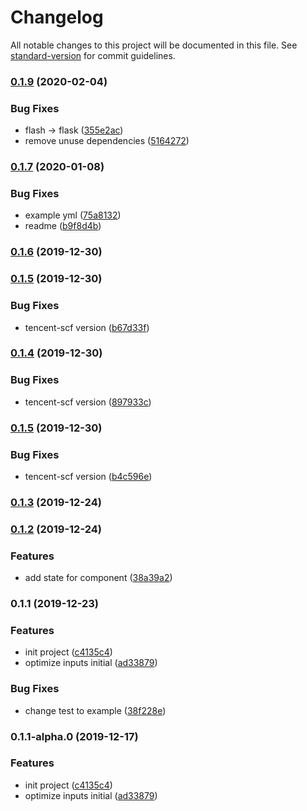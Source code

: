 # Changelog

All notable changes to this project will be documented in this file. See [standard-version](https://github.com/conventional-changelog/standard-version) for commit guidelines.

### [0.1.9](https://github.com/serverless-components/tencent-flask/compare/v0.1.7...v0.1.9) (2020-02-04)


### Bug Fixes

* flash -> flask ([355e2ac](https://github.com/serverless-components/tencent-flask/commit/355e2ac7b164b6f0bd2d5277e327c48c7791b095))
* remove unuse dependencies ([5164272](https://github.com/serverless-components/tencent-flask/commit/51642722207908b77bf0243a7fac9f934925123a))

### [0.1.7](https://github.com/serverless-components/tencent-flask/compare/v0.1.6...v0.1.7) (2020-01-08)


### Bug Fixes

* example yml ([75a8132](https://github.com/serverless-components/tencent-flask/commit/75a8132c5c5ef601772506b7e23d94c7e0ed766e))
* readme ([b9f8d4b](https://github.com/serverless-components/tencent-flask/commit/b9f8d4b22eda166d445fa477866bc9ddbaf4bc47))

### [0.1.6](https://github.com/serverless-components/tencent-flask/compare/v0.1.5...v0.1.6) (2019-12-30)

### [0.1.5](https://github.com/serverless-components/tencent-flask/compare/v0.1.3...v0.1.5) (2019-12-30)


### Bug Fixes

* tencent-scf version ([b67d33f](https://github.com/serverless-components/tencent-flask/commit/b67d33ff573237acb1dcc58a7f70e20da5d40725))

### [0.1.4](https://github.com/serverless-components/tencent-flask/compare/v0.1.3...v0.1.4) (2019-12-30)


### Bug Fixes

* tencent-scf version ([897933c](https://github.com/serverless-components/tencent-flask/commit/897933c17f076c48525120a5023926fd47408826))

### [0.1.5](https://github.com/serverless-components/tencent-flask/compare/v0.1.3...v0.1.5) (2019-12-30)


### Bug Fixes

* tencent-scf version ([b4c596e](https://github.com/serverless-components/tencent-flask/commit/b4c596e26f1ca74c69e250ba57db5a7046817c6b))

### [0.1.3](https://github.com/serverless-components/tencent-flask/compare/v0.1.2...v0.1.3) (2019-12-24)

### [0.1.2](https://github.com/serverless-components/tencent-flask/compare/v0.1.1...v0.1.2) (2019-12-24)

### Features

- add state for component ([38a39a2](https://github.com/serverless-components/tencent-flask/commit/38a39a29e044a196971ca276579d63d0d1565eaa))

### 0.1.1 (2019-12-23)

### Features

- init project ([c4135c4](https://github.com/serverless-components/tencent-flask/commit/c4135c41512d68203eca2aedd63b4be5f8960e84))
- optimize inputs initial ([ad33879](https://github.com/serverless-components/tencent-flask/commit/ad33879fb81f15815789f70980857143d7427389))

### Bug Fixes

- change test to example ([38f228e](https://github.com/serverless-components/tencent-flask/commit/38f228e7578c30f0e609955204944c0118a811c2))

### 0.1.1-alpha.0 (2019-12-17)

### Features

- init project ([c4135c4](https://github.com/serverless-tencent/tencent-flask/commit/c4135c41512d68203eca2aedd63b4be5f8960e84))
- optimize inputs initial ([ad33879](https://github.com/serverless-tencent/tencent-flask/commit/ad33879fb81f15815789f70980857143d7427389))
